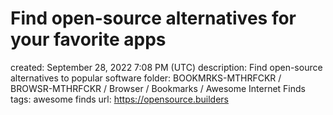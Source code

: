 # Find open-source alternatives for your favorite apps

created: September 28, 2022 7:08 PM (UTC)
description: Find open-source alternatives to popular software
folder: BOOKMRKS-MTHRFCKR / BROWSR-MTHRFCKR / Browser / Bookmarks / Awesome Internet Finds
tags: awesome finds
url: https://opensource.builders